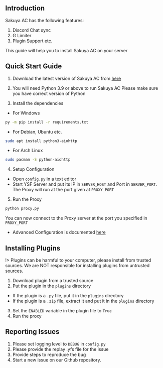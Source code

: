 ## Introduction

Sakuya AC has the following features:
1. Discord Chat sync
2. G Limiter
3. Plugin Support
etc.

This guide will help you to install Sakuya AC on your server

## Quick Start Guide

1. Download the latest version of Sakuya AC from [here](https://github.com/the-indian-dev/sakuya-ac/releases/)

2. You will need Python 3.9 or above to run Sakuya AC
Please make sure you have correct version of Python

3. Install the dependencies

- For Windows
```bash
py -m pip install -r requirements.txt
```
- For Debian, Ubuntu etc.
```bash
sudo apt install python3-aiohttp
```
- For Arch Linux
```bash
sudo pacman -S python-aiohttp
```

4. Setup Configuration
- Open `config.py` in a text editor
- Start YSF Server and put its IP in `SERVER_HOST` and Port in `SERVER_PORT`.
  The Proxy will run at the port given at `PROXY_PORT`

5. Run the Proxy
```bash
python proxy.py
```
You can now connect to the Proxy server at the port you specified in `PROXY_PORT`

- Advanced Configuration is documented [here](/user/advanced.md)

## Installing Plugins

!> Plugins can be harmful to your computer, please install from trusted sources.
  We are NOT responsible for installing plugins from untrusted sources.

1. Download plugin from a trusted source
2. Put the plugin in the `plugins` directory
  - If the plugin is a `.py` file, put it in the `plugins` directory
  - If the plugin is a `.zip` file, extract it and put it in the `plugins` directory
3. Set the `ENABLED` variable in the plugin file to `True`
4. Run the proxy

## Reporting Issues

1. Please set logging level to `DEBUG` in `config.py`
2. Please provide the replay .yfs file for the issue
3. Provide steps to reproduce the bug
4. Start a new issue on our Github repository.
